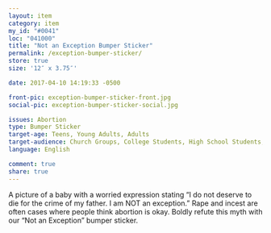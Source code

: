 ```yaml
---
layout: item
category: item
my_id: "#0041"
loc: "041000"
title: "Not an Exception Bumper Sticker"
permalink: /exception-bumper-sticker/
store: true
size: '12″ x 3.75″'

date: 2017-04-10 14:19:33 -0500

front-pic: exception-bumper-sticker-front.jpg
social-pic: exception-bumper-sticker-social.jpg

issues: Abortion
type: Bumper Sticker
target-age: Teens, Young Adults, Adults
target-audience: Church Groups, College Students, High School Students, Pro-life Organizations
language: English

comment: true
share: true
---
```

A picture of a baby with a worried expression stating “I do not deserve to die for the crime of my father. I am NOT an exception.” Rape and incest are often cases where people think abortion is okay. Boldly refute this myth with our “Not an Exception” bumper sticker.